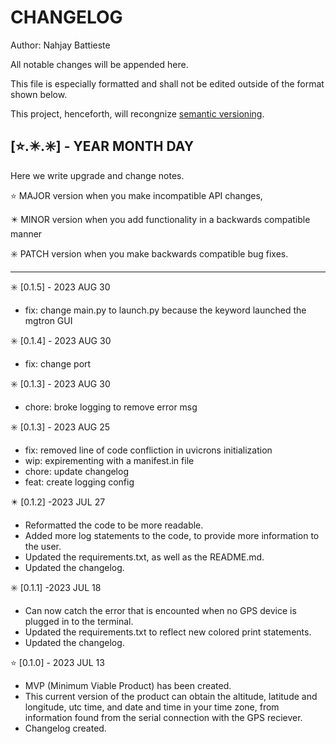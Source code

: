 # CHANGELOG

Author: Nahjay Battieste

All notable changes will be appended here.

This file is especially formatted and shall not be edited outside of the format
shown below.


This project, henceforth, will recongnize [semantic versioning](https://semver.org/).

## [⭐.✴️.✳️] - YEAR MONTH DAY

Here we write upgrade and change notes.

⭐ MAJOR version when you make incompatible API changes,

✴️ MINOR version when you add functionality in a backwards compatible manner

✳️ PATCH version when you make backwards compatible bug fixes.

-------------------------------------------------------------------------------

✳️ [0.1.5] - 2023 AUG 30

- fix: change main.py to launch.py because the keyword launched the mgtron GUI

✳️ [0.1.4] - 2023 AUG 30

- fix: change port

✳️ [0.1.3] - 2023 AUG 30
- chore: broke logging to remove error msg

✳️ [0.1.3] - 2023 AUG 25
- fix: removed line of code confliction in uvicrons initialization
- wip: expirementing with a manifest.in file
- chore: update changelog
- feat: create logging config

✴️ [0.1.2] -2023 JUL 27
- Reformatted the code to be more readable.
- Added more log statements to the code, to provide more information to the user.
- Updated the requirements.txt, as well as the README.md.
- Updated the changelog.

✳️ [0.1.1] -2023 JUL 18
- Can now catch the error that is encounted when no GPS device is plugged in to the terminal.
- Updated the requirements.txt to reflect new colored print statements.
- Updated the changelog.

⭐ [0.1.0] - 2023 JUL 13
- MVP (Minimum Viable Product) has been created.
- This current version of the product can obtain the altitude, latitude and longitude, utc time, and date and time in your time zone, from information found from the serial connection with the GPS reciever.
- Changelog created.


